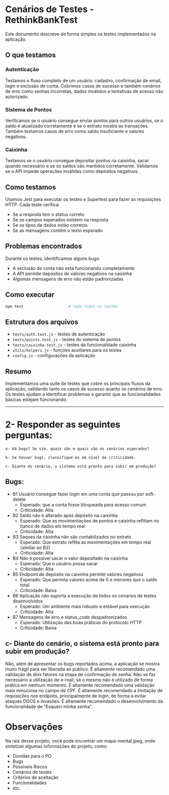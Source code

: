# Cenários de Testes - RethinkBankTest

Este documento descreve de forma simples os testes implementados na aplicação.

## O que testamos

### Autenticação
Testamos o fluxo completo de um usuário: cadastro, confirmação de email, login e exclusão de conta. Cobrimos casos de sucesso e também cenários de erro como senhas incorretas, dados inválidos e tentativas de acesso não autorizado.

### Sistema de Pontos
Verificamos se o usuário consegue enviar pontos para outros usuários, se o saldo é atualizado corretamente e se o extrato mostra as transações. Também testamos casos de erro como saldo insuficiente e valores negativos.

### Caixinha
Testamos se o usuário consegue depositar pontos na caixinha, sacar quando necessário e se os saldos são mantidos corretamente. Validamos se a API impede operações inválidas como depósitos negativos.

## Como testamos

Usamos Jest para executar os testes e Supertest para fazer as requisições HTTP. Cada teste verifica:
- Se a resposta tem o status correto
- Se os campos esperados existem na resposta
- Se os tipos de dados estão corretos
- Se as mensagens contêm o texto esperado

## Problemas encontrados

Durante os testes, identificamos alguns bugs:
- A exclusão de conta não está funcionando completamente
- A API permite depósitos de valores negativos na caixinha
- Algumas mensagens de erro não estão padronizadas

## Como executar

```bash
npm test                    # roda todos os testes
```

## Estrutura dos arquivos

- `tests/auth.test.js` - testes de autenticação
- `tests/points.test.js` - testes do sistema de pontos  
- `tests/caixinha.test.js` - testes da funcionalidade caixinha
- `utils/helpers.js` - funções auxiliares para os testes
- `config.js` - configurações da aplicação

## Resumo

Implementamos uma suíte de testes que cobre os principais fluxos da aplicação, validando tanto os casos de sucesso quanto os cenários de erro. Os testes ajudam a identificar problemas e garantir que as funcionalidades básicas estejam funcionando.


---

# 2- Responder as seguintes perguntas:

    a- Há bugs? Se sim, quais são e quais são os cenários esperados?

    b- Se houver bugs, classifique-os em nível de criticidade.

    c- Diante do cenário, o sistema está pronto para subir em produção?

## Bugs:
- B1 Usuário consegue fazer login em uma conta que passou por soft-delete
  - Esperado: que a conta fosse bloqueada para acesso comum
  - Criticidade: Alta
- B2 Saldo não é alterado após depósito na caixinha
  - Esperado: Que as movimentações de pontos e caixinha reflitam no banco de dados em tempo real
  - Criticidade: Alta
- B3 Saques da caixinha não são contabilizados no extrato
  - Esperado: Que extrato reflita as movimentações em tempo real (similar ao B2)
  - Criticidade: Alta
- B4 Não é possível sacar o valor depositado na caixinha
  - Esperado: Que o usuário possa sacar
  - Criticidade: Alta
- B5 Endpoint de depósito na caixinha permite valores negativos
  - Esperado: Que permita valores acima de 0 e menores que o saldo total
  - Criticidade: Baixa
- B6 Aplicação não suporta a execução de todos os cenarios de testes desenvolvidos
  - Esperado: Um ambiente mais robusto e estável para execução
  - Criticidade: Alta
- B7 Mensagens de erro e status_code despadronizados
  - Esperado: Utilização das boas práticas do protocolo HTTP
  - Criticidade: Baixa

## c- Diante do cenário, o sistema está pronto para subir em produção?
Não, além de apresentar os bugs reportados acima, a aplicação se mostra muito frágil para ser liberada ao público. 
É altamente recomendado uma validação de dois fatores na etapa de confirmação de senha.
Não se faz necessário a utilização de e-mail, se o mesmo não é utilizado de forma prática em nenhum momento.
É altamente recomendado uma validação mais minuciosa no campo de CPF.
É altamente recomendado a limitação de requisições nos endpoits, principalmente de login, de forma a evitar ataques DDOS e invasões.
É altamente recomendado o desenvolvimento da funcionalidade de "Esqueci minha senha".

# Observações
Na raiz desse projeto, você pode encontrar um mapa-mental.jpeg, onde sintetizei algumas informações do projeto, como:
- Dúvidas para o PO
- Bugs
- Possíveis Riscos
- Cenários de testes
- Critérios de aceitação
- Funcionalidades
- etc.